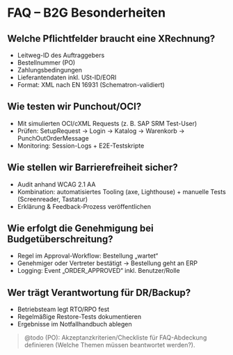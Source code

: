 # FAQ – B2G Besonderheiten

## Welche Pflichtfelder braucht eine XRechnung?
- Leitweg-ID des Auftraggebers  
- Bestellnummer (PO)  
- Zahlungsbedingungen  
- Lieferantendaten inkl. USt-ID/EORI  
- Format: XML nach EN 16931 (Schematron-validiert)

## Wie testen wir Punchout/OCI?
- Mit simulierten OCI/cXML Requests (z. B. SAP SRM Test-User)  
- Prüfen: SetupRequest → Login → Katalog → Warenkorb → PunchOutOrderMessage  
- Monitoring: Session-Logs + E2E-Testskripte

## Wie stellen wir Barrierefreiheit sicher?
- Audit anhand WCAG 2.1 AA  
- Kombination: automatisiertes Tooling (axe, Lighthouse) + manuelle Tests (Screenreader, Tastatur)  
- Erklärung & Feedback-Prozess veröffentlichen

## Wie erfolgt die Genehmigung bei Budgetüberschreitung?
- Regel im Approval-Workflow: Bestellung „wartet“  
- Genehmiger oder Vertreter bestätigt → Bestellung geht an ERP  
- Logging: Event „ORDER_APPROVED“ inkl. Benutzer/Rolle

## Wer trägt Verantwortung für DR/Backup?
- Betriebsteam legt RTO/RPO fest
- Regelmäßige Restore-Tests dokumentieren
- Ergebnisse im Notfallhandbuch ablegen

> @todo (PO): Akzeptanzkriterien/Checkliste für FAQ-Abdeckung definieren (Welche Themen müssen beantwortet werden?).
